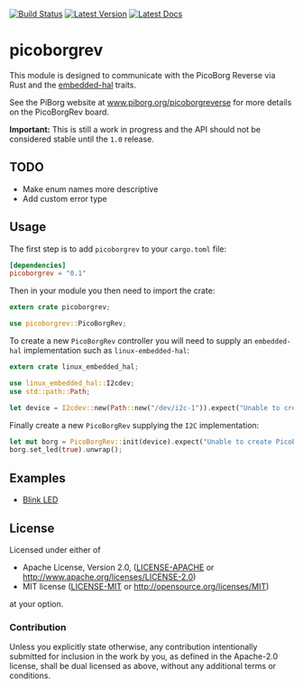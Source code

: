 [![Build Status]][travis] [![Latest Version]][crates.io] [![Latest Docs]][docs]

[Build Status]: https://travis-ci.org/marvin-rs/picoborgrev.svg?branch=master
[travis]: https://travis-ci.org/marvin-rs/picoborgrev
[Latest Version]: https://img.shields.io/crates/v/picoborgrev.svg
[crates.io]: https://crates.io/crates/picoborgrev
[Latest Docs]: https://docs.rs/picoborgrev/badge.svg
[docs]: https://docs.rs/picoborgrev

# picoborgrev

This module is designed to communicate with the PicoBorg Reverse via Rust
and the [embedded-hal](https://crates.io/crates/embedded-hal) traits.

See the PiBorg website at www.piborg.org/picoborgreverse for more details
on the PicoBorgRev board.

**Important:** This is still a work in progress and the API should not be considered stable until the
`1.0` release.

## TODO

- Make enum names more descriptive
- Add custom error type

## Usage

The first step is to add `picoborgrev` to your `cargo.toml` file:

```toml
[dependencies]
picoborgrev = "0.1"
```

Then in your module you then need to import the crate:

```rust
extern crate picoborgrev;

use picoborgrev::PicoBorgRev;
```

To create a new `PicoBorgRev` controller you will need to supply an `embedded-hal` implementation
such as `linux-embedded-hal`:

```rust
extern crate linux_embedded_hal;

use linux_embedded_hal::I2cdev;
use std::path::Path;

let device = I2cdev::new(Path::new("/dev/i2c-1")).expect("Unable to create i2c device");
```

Finally create a new `PicoBorgRev` supplying the `I2C` implementation:

```rust
let mut borg = PicoBorgRev::init(device).expect("Unable to create PicoBorgRev");
borg.set_led(true).unwrap();
```

## Examples

- [Blink LED](examples/toggle_led.rs)

## License

Licensed under either of

- Apache License, Version 2.0, ([LICENSE-APACHE](LICENSE-APACHE) or http://www.apache.org/licenses/LICENSE-2.0)
- MIT license ([LICENSE-MIT](LICENSE-MIT) or http://opensource.org/licenses/MIT)

at your option.

### Contribution

Unless you explicitly state otherwise, any contribution intentionally
submitted for inclusion in the work by you, as defined in the Apache-2.0
license, shall be dual licensed as above, without any additional terms or
conditions.
